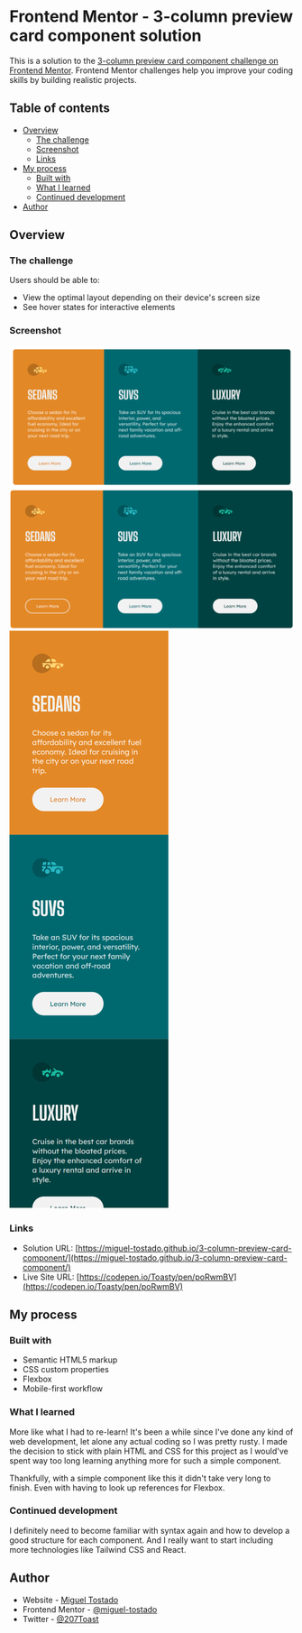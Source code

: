 # Frontend Mentor - 3-column preview card component solution

This is a solution to the [3-column preview card component challenge on Frontend Mentor](https://www.frontendmentor.io/challenges/3column-preview-card-component-pH92eAR2-). Frontend Mentor challenges help you improve your coding skills by building realistic projects. 

## Table of contents

- [Overview](#overview)
  - [The challenge](#the-challenge)
  - [Screenshot](#screenshot)
  - [Links](#links)
- [My process](#my-process)
  - [Built with](#built-with)
  - [What I learned](#what-i-learned)
  - [Continued development](#continued-development)
- [Author](#author)

## Overview

### The challenge

Users should be able to:

- View the optimal layout depending on their device's screen size
- See hover states for interactive elements

### Screenshot

![](src\img\Desktop-Screenshot.PNG)
![](src\img\Desktop-Active-Screenshot.PNG)
![](src\img\Mobile-Screenshot.PNG)

### Links

- Solution URL: [https://miguel-tostado.github.io/3-column-preview-card-component/](https://miguel-tostado.github.io/3-column-preview-card-component/)
- Live Site URL: [https://codepen.io/Toasty/pen/poRwmBV](https://codepen.io/Toasty/pen/poRwmBV)

## My process

### Built with

- Semantic HTML5 markup
- CSS custom properties
- Flexbox
- Mobile-first workflow

### What I learned

More like what I had to re-learn! It's been a while since I've done any kind of web development, let alone any actual coding so I was pretty rusty. I made the decision to stick with plain HTML and CSS for this project as I would've spent way too long learning anything more for such a simple component.

Thankfully, with a simple component like this it didn't take very long to finish. Even with having to look up references for Flexbox.

### Continued development

I definitely need to become familiar with syntax again and how to develop a good structure for each component. And I really want to start including more technologies like Tailwind CSS and React.

## Author

- Website - [Miguel Tostado](https://www.migueltostado.com/)
- Frontend Mentor - [@miguel-tostado](https://www.frontendmentor.io/profile/miguel-tostado)
- Twitter - [@207Toast](https://twitter.com/207Toast)
